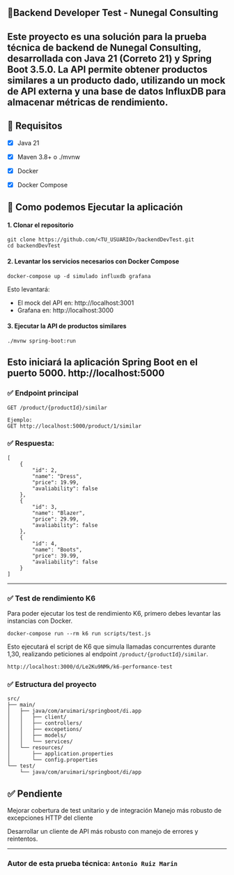 ## 🔹Backend Developer Test - Nunegal Consulting

Este proyecto es una solución para la prueba técnica de backend de **Nunegal Consulting**, desarrollada con **Java 21 (Correto 21)** y **Spring Boot 3.5.0**.
La API permite obtener productos similares a un producto dado, utilizando un mock de API externa y una base de datos InfluxDB para almacenar métricas de rendimiento.
---

## 🔹 Requisitos

- [X] Java 21
- [X] Maven 3.8+ o ./mvnw
- [X] Docker
- [X] Docker Compose


## 🔹 Como podemos Ejecutar la aplicación 

#### 1. Clonar el repositorio

```
git clone https://github.com/<TU_USUARIO>/backendDevTest.git
cd backendDevTest
```

#### 2. Levantar los servicios necesarios con Docker Compose

```
docker-compose up -d simulado influxdb grafana
```

Esto levantará:

* El mock del API en: http://localhost:3001
* Grafana en: http://localhost:3000


#### 3. Ejecutar la API de productos similares
```
./mvnw spring-boot:run
```
Esto iniciará la aplicación Spring Boot en el puerto 5000.
http://localhost:5000
---
### ✅ Endpoint principal
```
GET /product/{productId}/similar

Ejemplo:
GET http://localhost:5000/product/1/similar
```

### ✅ Respuesta:
```
[
    {
        "id": 2,
        "name": "Dress",
        "price": 19.99,
        "avaliability": false
    },
    {
        "id": 3,
        "name": "Blazer",
        "price": 29.99,
        "avaliability": false
    },
    {
        "id": 4,
        "name": "Boots",
        "price": 39.99,
        "avaliability": false
    }
]
``` 
---
### ✅ Test de rendimiento K6
Para poder ejecutar los test de rendimiento K6, primero debes levantar las instancias con Docker.

```
docker-compose run --rm k6 run scripts/test.js
```
Esto ejecutará el script de K6 que simula llamadas concurrentes durante 1,30, realizando peticiones al endpoint `/product/{productId}/similar`.
```
http://localhost:3000/d/Le2Ku9NMk/k6-performance-test
```
### ✅ Estructura del proyecto
```
src/
├── main/
│   ├── java/com/aruimari/springboot/di.app
│   │   ├── client/
│   │   ├── controllers/
│   │   ├── excepetions/
│   │   ├── models/
│   │   └── services/
│   └── resources/
│       ├── application.properties
│       └── config.properties
└── test/
    └── java/com/aruimari/springboot/di/app

```

## ✅ Pendiente

Mejorar cobertura de test unitario y de integración
Manejo más robusto de excepciones HTTP del cliente

Desarrollar un cliente de API más robusto con manejo de errores y reintentos.

---

### Autor de esta prueba técnica: `Antonio Ruiz Marin`